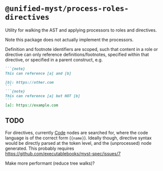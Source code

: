 # `@unified-myst/process-roles-directives`

Utility for walking the AST and applying processors to roles and directives.

Note this package does not actually implement the processors.

Definition and footnote identifiers are scoped, such that content in a role or directive can only reference definitions/footnotes, specified within that directive, or specified in a parent construct, e.g.

``````markdown
```{note}
This can reference [a] and [b]

[b]: https://other.com
```
```{note}
This can reference [a] but NOT [b]
```
[a]: https://example.com
``````

## TODO

For directives, currently [Code](https://github.com/syntax-tree/mdast#code) nodes are searched for, where the code language is of the correct form (`{name}`).
Ideally though, directive syntax would be directly parsed at the token level, and the (unprocessed) node generated.
This probably requires <https://github.com/executablebooks/myst-spec/issues/7>

Make more performant (reduce tree walks)?
